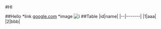 #HI

##Hello
*link
[google.com](google.com)
*image
![i](http://finfra.com/f/f/f.png)
##Table
|id|name|
|--|-------|
|1|aaa|
|2|bbb|
